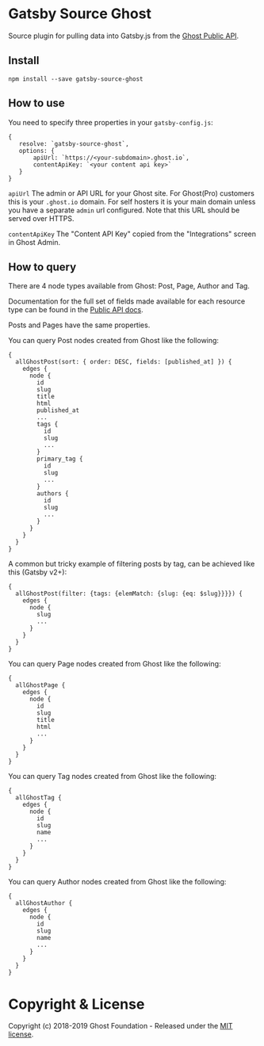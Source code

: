 # Gatsby Source Ghost

Source plugin for pulling data into Gatsby.js from the [Ghost Public API](https://api.ghost.org).

## Install

`npm install --save gatsby-source-ghost`

## How to use

You need to specify three properties in your `gatsby-config.js`:

```
{
   resolve: `gatsby-source-ghost`,
   options: {
       apiUrl: `https://<your-subdomain>.ghost.io`,
       contentApiKey: `<your content api key>`
   }
}
```

`apiUrl`
 The admin or API URL for your Ghost site. For Ghost(Pro) customers this is your `.ghost.io` domain. For self hosters it is your main domain unless you have a separate `admin` url configured. Note that this URL should be served over HTTPS.

`contentApiKey`
The "Content API Key" copied from the "Integrations" screen in Ghost Admin.


## How to query

There are 4 node types available from Ghost: Post, Page, Author and Tag.

Documentation for the full set of fields made available for each resource type can be found in the [Public API docs](https://api.ghost.org/docs/post).

Posts and Pages have the same properties.

You can query Post nodes created from Ghost like the following:

```
{
  allGhostPost(sort: { order: DESC, fields: [published_at] }) {
    edges {
      node {
        id
        slug
        title
        html
        published_at
        ...
        tags {
          id
          slug
          ...
        }
        primary_tag {
          id
          slug
          ...
        }
        authors {
          id
          slug
          ...
        }
      }
    }
  }
}
```

A common but tricky example of filtering posts by tag, can be achieved like this (Gatsby v2+):

```
{
  allGhostPost(filter: {tags: {elemMatch: {slug: {eq: $slug}}}}) {
    edges {
      node {
        slug
        ...
      }
    }
  }
}
```

You can query Page nodes created from Ghost like the following:

```
{
  allGhostPage {
    edges {
      node {
        id
        slug
        title
        html
        ...
      }
    }
  }
}
```

You can query Tag nodes created from Ghost like the following:

```
{
  allGhostTag {
    edges {
      node {
        id
        slug
        name
        ...
      }
    }
  }
}
```

You can query Author nodes created from Ghost like the following:

```
{
  allGhostAuthor {
    edges {
      node {
        id
        slug
        name
        ...
      }
    }
  }
}
```



# Copyright & License

Copyright (c) 2018-2019 Ghost Foundation - Released under the [MIT license](LICENSE).
